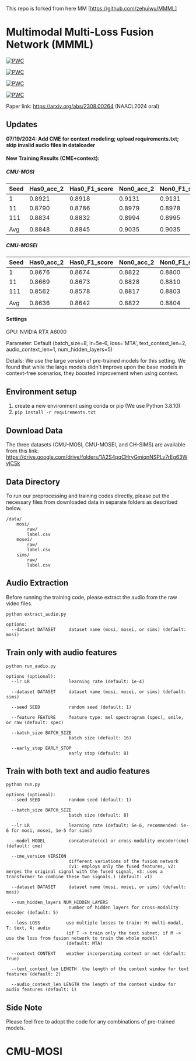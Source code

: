 This repo is forked from here MM [https://github.com/zehuiwu/MMML]
# Multimodal Multi-Loss Fusion Network (MMML)
[![PWC](https://img.shields.io/endpoint.svg?url=https://paperswithcode.com/badge/multi-modality-multi-loss-fusion-network/multimodal-sentiment-analysis-on-cmu-mosi)](https://paperswithcode.com/sota/multimodal-sentiment-analysis-on-cmu-mosi?p=multi-modality-multi-loss-fusion-network)

[![PWC](https://img.shields.io/endpoint.svg?url=https://paperswithcode.com/badge/multi-modality-multi-loss-fusion-network/multimodal-sentiment-analysis-on-mosi)](https://paperswithcode.com/sota/multimodal-sentiment-analysis-on-mosi?p=multi-modality-multi-loss-fusion-network)

[![PWC](https://img.shields.io/endpoint.svg?url=https://paperswithcode.com/badge/multi-modality-multi-loss-fusion-network/multimodal-sentiment-analysis-on-ch-sims)](https://paperswithcode.com/sota/multimodal-sentiment-analysis-on-ch-sims?p=multi-modality-multi-loss-fusion-network)
	


[![PWC](https://img.shields.io/endpoint.svg?url=https://paperswithcode.com/badge/multi-modality-multi-loss-fusion-network/multimodal-sentiment-analysis-on-cmu-mosei-1)](https://paperswithcode.com/sota/multimodal-sentiment-analysis-on-cmu-mosei-1?p=multi-modality-multi-loss-fusion-network)

Paper link: https://arxiv.org/abs/2308.00264 (NAACL2024 oral)


## Updates

**07/19/2024: Add CME for context modeling; upload requirements.txt; skip invalid audio files in dataloader**

#### New Training Results (CME+context):

##### CMU-MOSI

| Seed   | Has0_acc_2 | Has0_F1_score | Non0_acc_2 | Non0_F1_score | Mult_acc_5 | Mult_acc_7 | MAE    | Corr   |
|--------|------------|---------------|------------|---------------|------------|------------|--------|--------|
| 1      | 0.8921     | 0.8918        | 0.9131     | 0.9131        | 0.5991     | 0.5248     | 0.5687 | 0.8803 |
| 11     | 0.8790     | 0.8786        | 0.8979     | 0.8978        | 0.5889     | 0.5160     | 0.5677 | 0.8790 |
| 111    | 0.8834     | 0.8832        | 0.8994     | 0.8995        | 0.6122     | 0.5408     | 0.5356 | 0.8878 |
|        |            |               |            |               |            |            |        |        |
| Avg    | 0.8848     | 0.8845        | 0.9035     | 0.9035        | 0.6001     | 0.5272     | 0.5573 | 0.8824 |

##### CMU-MOSEI

| Seed   | Has0_acc_2 | Has0_F1_score | Non0_acc_2 | Non0_F1_score | Mult_acc_5 | Mult_acc_7 | MAE    | Corr   |
|--------|------------|---------------|------------|---------------|------------|------------|--------|--------|
| 1      | 0.8676     | 0.8674        | 0.8822     | 0.8800        | 0.5864     | 0.5660     | 0.4836 | 0.8196 |
| 11     | 0.8669     | 0.8673        | 0.8828     | 0.8810        | 0.5787     | 0.5563     | 0.4986 | 0.8085 |
| 111    | 0.8562     | 0.8578        | 0.8817     | 0.8803        | 0.5585     | 0.5209     | 0.5393 | 0.8146 |
|        |            |               |            |               |            |            |        |        |
| Avg    | 0.8636     | 0.8642        | 0.8822     | 0.8804        | 0.5745     | 0.5477     | 0.5072 | 0.8142 |

#### Settings
GPU: NVIDIA RTX A6000

Parameter: Default (batch_size=8, lr=5e-6, loss='MTA', text_context_len=2, audio_context_len=1, num_hidden_layers=5)

Details: We use the large version of pre-trained models for this setting. We found that while the large models didn't improve upon the base models in context-free scenarios, they boosted improvement when using context. 


## Environment setup
1. create a new environment using conda or pip (We use Python 3.8.10)
2. ```pip install -r requirements.txt```


## Download Data
The three datasets (CMU-MOSI, CMU-MOSEI, and CH-SIMS) are available from this link: https://drive.google.com/drive/folders/1A2S4pqCHryGmiqnNSPLv7rEg63WvjCSk

## Data Directory
To run our preprocessing and training codes directly, please put the necessary files from downloaded data in separate folders as described below.

```
/data/
    mosi/
        raw/
        label.csv
    mosei/
        raw/
        label.csv
    sims/
        raw/
        label.csv
```

## Audio Extraction
Before running the training code, please extract the audio from the raw video files.

```
python extract_audio.py

options:
  --dataset DATASET     dataset name (mosi, mosei, or sims) (default: mosi)
```

## Train only with audio features
```
python run_audio.py  

options (optional):
  --lr LR               learning rate (default: 1e-4)
  
  --dataset DATASET     dataset name (mosi, mosei, or sims) (default: sims)
  
  --seed SEED           random seed (default: 1)
  
  --feature FEATURE     feature type: mel spectrogram (spec), smile, or raw (default: spec)
  
  --batch_size BATCH_SIZE
                        batch size (default: 16)
                        
  --early_stop EARLY_STOP
                        early stop (default: 8)
```

## Train with both text and audio features
```
python run.py

options (optional):
  --seed SEED           random seed (default: 1)
  
  --batch_size BATCH_SIZE
                        batch size (default: 8)
                        
  --lr LR               learning rate (default: 5e-6, recommended: 5e-6 for mosi, mosei, 1e-5 for sims)
  
  --model MODEL         concatenate(cc) or cross-modality encoder(cme) (default: cme)
  
  --cme_version VERSION
                        different variations of the fusion network
                        (v1: employs only the fused features, v2: merges the original signal with the fused signal, v3: uses a transformer to combine these two signals.) (default: v1)
                        
  --dataset DATASET     dataset name (mosi, mosei, or sims) (default: mosi)
  
  --num_hidden_layers NUM_HIDDEN_LAYERS
                        number of hidden layers for cross-modality encoder (default: 5)
                        
  --loss LOSS          use multiple losses to train: M: multi-modal, T: text, A: audio
                       (if T -> train only the text subnet; if M -> use the loss from fusion network to train the whole model)
                       (default: MTA)
                       
  --context CONTEXT    weather incorporating context or not (default: True)
  
  --text_context_len LENGTH  the length of the context window for text features (default: 2)
  
  --audio_context_len LENGTH the length of the context window for audio features (default: 1)
```

## Side Note
Please feel free to adopt the code for any combinations of pre-trained models.
# CMU-MOSI
